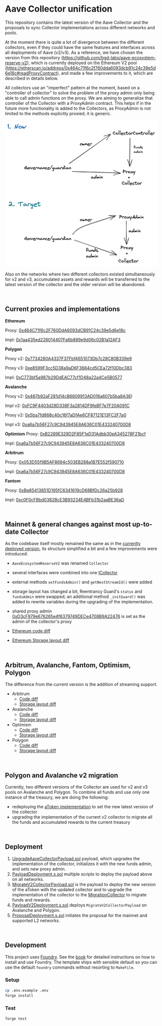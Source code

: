 # Aave Collector unification

This repository contains the latest version of the Aave Collector and the proposals to sync Collector implementations across different networks and pools.

At the moment there is quite a lot of divergence between the different collectors, even if they could have the same features and interfaces across all deployments of Aave (v2/v3). As a reference, we have chosen the version from this repository (https://github.com/bgd-labs/aave-ecosystem-reserve-v2), which is currently deployed on the Ethereum V2 pool (https://etherscan.io/address/0x464c71f6c2f760dda6093dcb91c24c39e5d6e18c#readProxyContract), and made a few improvements to it, which are described in details below.

All collectors use an "imperfect" pattern at the moment, based on a "controller of collector" to solve the problem of the proxy admin only being able to call admin functions on the proxy. We are aiming to generalize that controller of the Collector with a ProxyAdmin contract. This helps if in the future more functionality is added to the Collectors, as ProxyAdmin is not limited to the methods explicitly proxied; it is generic.

![collector-permissions-overview](./collector-admin.png)

Also on the networks where two different collectors existed simultaneously for v2 and v3, accumulated assets and rewards will be transferred to the latest version of the collector and the older version will be abandoned.

<br>

## Current proxies and implementations

**Ethereum**

Proxy: [0x464C71f6c2F760DdA6093dCB91C24c39e5d6e18c](https://etherscan.io/address/0x464c71f6c2f760dda6093dcb91c24c39e5d6e18c)

Impl: [0x1aa435ed226014407Fa6b889e9d06c02B1a12AF3](https://etherscan.io/address/0x1aa435ed226014407fa6b889e9d06c02b1a12af3)

**Polygon**

Proxy v2: [0x7734280A4337F37Fbf4651073Db7c28C80B339e9](https://polygonscan.com/address/0x7734280a4337f37fbf4651073db7c28c80b339e9)

Proxy v3: [0xe8599F3cc5D38a9aD6F3684cd5CEa72f10Dbc383](https://polygonscan.com/address/0xe8599f3cc5d38a9ad6f3684cd5cea72f10dbc383)

Impl: [0xC773bf5a987b29DdEAC77cf1D48a22a4Ce5B0577](https://polygonscan.com/address/0xc773bf5a987b29ddeac77cf1d48a22a4ce5b0577)

**Avalanche**

Proxy v2: [0x467b92aF281d14cB6809913AD016a607b5ba8A36](https://snowtrace.io/address/0x467b92aF281d14cB6809913AD016a607b5ba8A3))

Impl v2: [0xFC9F4403d28D338F3a2814DF9feBF7e7F20A091C](https://snowtrace.io/address/0xfc9f4403d28d338f3a2814df9febf7e7f20a091c)

Proxy v2: [0x5ba7fd868c40c16f7aDfAe6CF87121E13FC2F7a0](https://snowtrace.io/address/0x5ba7fd868c40c16f7adfae6cf87121e13fc2f7a0)

Impl v3: [0xa6a7b56F27c9C943945E8A636C01E433240700D8](https://snowtrace.io/address/0xa6a7b56f27c9c943945e8a636c01e433240700d8)

**Optimism**
Proxy: [0xB2289E329D2F85F1eD31Adbb30eA345278F21bcf](https://optimistic.etherscan.io/address/0xb2289e329d2f85f1ed31adbb30ea345278f21bcf)

Impl: [0xa6a7b56F27c9C943945E8A636C01E433240700D8](https://optimistic.etherscan.io/address/0xa6a7b56f27c9c943945e8a636c01e433240700d8)

**Arbitrum**

Proxy: [0x053D55f9B5AF8694c503EB288a1B7E552f590710](https://arbiscan.io/address/0x053d55f9b5af8694c503eb288a1b7e552f590710)

Impl: [0xa6a7b56F27c9C943945E8A636C01E433240700D8](https://arbiscan.io/address/0xa6a7b56f27c9c943945e8a636c01e433240700d8)

**Fantom**

Proxy: [0xBe85413851D195fC6341619cD68BfDc26a25b928](https://ftmscan.com/address/0xbe85413851d195fc6341619cd68bfdc26a25b928)

Impl: [0xc0F0cFBbd0382BcE3B93234E4BFb31b2aaBE36aD](https://ftmscan.com/address/0xc0f0cfbbd0382bce3b93234e4bfb31b2aabe36ad)

<br>

## Mainnet & general changes against most up-to-date Collector

As the codebase itself mostly remained the same as in the [currently deployed version](https://github.com/bgd-labs/aave-ecosystem-reserve-v2), its structure simplified a bit and a few improvements were introduced:

- `AaveEcosystemReserveV2` was renamed `Collector`
- several interfaces were combined into one [ICollector](./src/interfaces/ICollector.sol)
- external methods `setFundsAdmin()` and `getNextStreamId()` were added
- storage layout has changed a bit, Reentrancy Guard's `status` and `fundsAdmin` were swapped; an additional method `_initGuard()` was added to rewrite variables during the upgrading of the implementation.
- shared proxy admin [0xD3cF979e676265e4f6379749DECe4708B9A22476](https://etherscan.io/address/0xd3cf979e676265e4f6379749dece4708b9a22476) is set as the admin of the collector's proxy

- [Ethereum code diff](./diffs/mainnet.md)
- [Ethereum Storage layout diff](./diffs/mainnet_layout_diff.md)

<br>

## Arbitrum, Avalanche, Fantom, Optimism, Polygon

The difference from the current version is the addition of streaming support.

- Arbitrum
  - [Code diff](./diffs/arbitrum.md) 
  - [Storage layout diff](./diffs/arbitrum_layout_diff.md)
- Avalanche
  - [Code diff](./diffs/avalanche.md)
  - [Storage layout diff](./diffs/avalanche_layout_diff.md)
- Optimism
  - [Code diff](./diffs/optimism.md)
  - [Storage layout diff](./diffs/optimism_layout_diff.md)
- Polygon
  - [Code diff](./diffs/polygon.md)
  - [Storage layout diff](./diffs/polygon_layout_diff.md)

<br>

## Polygon and Avalanche v2 migration

Currently, two different versions of the Collector are used for v2 and v3 pools on Avalanche and Polygon. To combine all funds and use only one instance of the treasury, we are doing the following:

- redeploying the [aToken implementation](https://github.com/bgd-labs/protocol-v2/pull/7/files#diff-970614e9a203f546ac36da22a98f737e5ed418e6554597ddd8286ae4b474b21d) to set the new latest version of the collector
- upgrading the implementation of the current v2 collector to migrate all the funds and accumulated rewards to the current treasury

<br>

## Deployment

1. [UpgradeAaveCollectorPayload.sol](./src/contracts/payloads/UpgradeAaveCollectorPayload.sol) payload, which upgrades the implementation of the collector, initializes it with the new funds admin, and sets new proxy admin.
2. [PayloadDeployment.s.sol](./scripts/PayloadDeployment.s.sol) multiple scripts to deploy the payload above on all networks.
3. [MigrateV2CollectorPayload.sol](./src/contracts/payloads/MigrateV2CollectorPayload.sol) is the payload to deploy the new version of the aToken with the updated collector and to upgrade the implementation of the collector to the [MigrationCollector](./src/contracts/payloads/AaveMigrationCollector.sol) to migrate funds and rewards.
4. [PayloadV2Deployment.s.sol](./scripts/PayloadV2Deployment.s.sol) deploys `MigrateV2CollectorPayload` on Avalanche and Polygon.
5. [ProposalDeployment.s.sol](./scripts/ProposalDeployment.s.sol) initiates the proposal for the mainnet and supported L2 networks.

<br>

## Development

This project uses [Foundry](https://getfoundry.sh). See the [book](https://book.getfoundry.sh/getting-started/installation.html) for detailed instructions on how to install and use Foundry.
The template ships with sensible default so you can use the default `foundry` commands without resorting to `MakeFile`.

### Setup

```sh
cp .env.example .env
forge install
```

### Test

```sh
forge test
```
